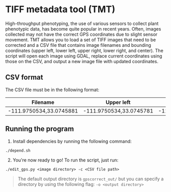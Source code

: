 # TIFF metadata tool (TMT) 
High-throughput phenotyping, the use of various sensors to collect plant phenotypic data, has become quite popular in recent years. Often,  images collected may not have the correct GPS coordinates due to slight sensor movement. TMT allows you to load a set of TIFF images that need to be corrected and a CSV file that contains image filenames and bounding coordinates (upper left, lower left, upper right, lower right, and center). The script will open each image using GDAL, replace current coordinates using those on the CSV, and output a new image file with updated coordinates. 

## CSV format 
The CSV file must be in the following format:

|Filename  |Upper left |Lower left |Upper right | Lower right | Center |
--- | --- | --- | --- | --- | ---:|
|-111.9750534,33.0745881|-111.9750534,33.0745781|-111.9750445,33.0745881|-111.9750445,33.0745781|-111.9750489,33.0745831|

## Running the program

1. Install dependencies by running the following command: 
```
./depend.sh
```

2. You're now ready to go! To run the script, just run:
```
./edit_gps.py <image directory> -c <CSV file path>
```

> The default output directory is `gpscorrect_out/` but you can specify a directory by using the following flag: `-o <output directory>`

